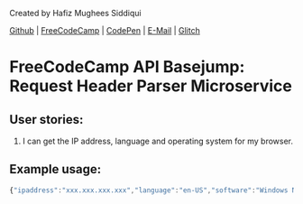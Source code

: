 
Created by Hafiz Mughees Siddiqui

[Github](https://github.com/mughees605) | [FreeCodeCamp](http://www.freecodecamp.com/mughees605) | [CodePen](http://codepen.io/mughees605/) | [E-Mail](mailto:mughees605@gmail.com) | [Glitch](https://enchanting-root.glitch.me/api/whoa)

# FreeCodeCamp API Basejump: Request Header Parser Microservice

## User stories:
1. I can get the IP address, language and operating system for my browser.

## Example usage:

```js
{"ipaddress":"xxx.xxx.xxx.xxx","language":"en-US","software":"Windows NT 10.0; Win64; x64"}
```
